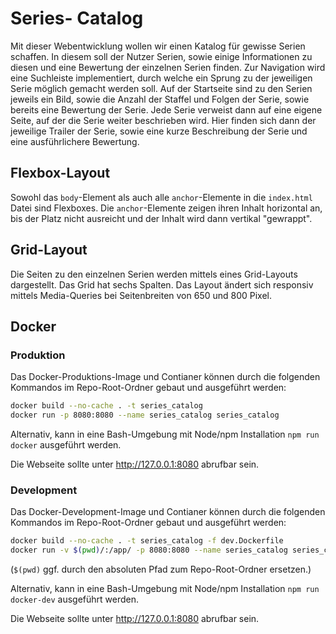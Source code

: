 # Series- Catalog

Mit dieser Webentwicklung wollen wir einen Katalog für gewisse Serien schaffen. 
In diesem soll der Nutzer Serien, sowie einige Informationen zu diesen und eine 
Bewertung der einzelnen Serien finden. Zur Navigation wird eine Suchleiste 
implementiert, durch welche ein Sprung zu der jeweiligen Serie möglich gemacht 
werden soll. Auf der Startseite sind zu den Serien jeweils ein Bild, sowie die
Anzahl der Staffel und Folgen der Serie, sowie bereits eine Bewertung der Serie. 
Jede Serie verweist dann auf eine eigene Seite, auf der die Serie weiter 
beschrieben wird. Hier finden sich dann der jeweilige Trailer der Serie, sowie 
eine kurze Beschreibung der Serie und eine ausführlichere Bewertung.

## Flexbox-Layout

Sowohl das `body`-Element als auch alle `anchor`-Elemente in die `index.html` 
Datei sind Flexboxes. Die `anchor`-Elemente zeigen ihren Inhalt horizontal an, bis 
der Platz nicht ausreicht und der Inhalt wird dann vertikal "gewrappt".

## Grid-Layout

Die Seiten zu den einzelnen Serien werden mittels eines Grid-Layouts dargestellt. 
Das Grid hat sechs Spalten. Das Layout ändert sich responsiv mittels Media-Queries 
bei Seitenbreiten von 650 und 800 Pixel.

## Docker

### Produktion

Das Docker-Produktions-Image und Contianer können durch die folgenden Kommandos 
im Repo-Root-Ordner gebaut und ausgeführt werden:

```bash
docker build --no-cache . -t series_catalog
docker run -p 8080:8080 --name series_catalog series_catalog
```

Alternativ, kann in eine Bash-Umgebung mit Node/npm Installation `npm run docker` 
ausgeführt werden.

Die Webseite sollte unter http://127.0.0.1:8080 abrufbar sein.

### Development

Das Docker-Development-Image und Contianer können durch die folgenden Kommandos
im Repo-Root-Ordner gebaut und ausgeführt werden:

```bash
docker build --no-cache . -t series_catalog -f dev.Dockerfile
docker run -v $(pwd)/:/app/ -p 8080:8080 --name series_catalog series_catalog
```
(`$(pwd)` ggf. durch den absoluten Pfad zum Repo-Root-Ordner ersetzen.)

Alternativ, kann in eine Bash-Umgebung mit Node/npm Installation `npm run docker-dev`
ausgeführt werden.

Die Webseite sollte unter http://127.0.0.1:8080 abrufbar sein.